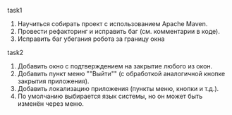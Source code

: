 task1
1. Научиться собирать проект с использованием Apache Maven.
2. Провести рефакторинг и исправить баг (см. комментарии в коде).
3. Исправить баг убегания робота за границу окна

task2
1. Добавить окно с подтверждением на закрытие любого из окон.
2. Добавить пункт меню ""Выйти"" (с обработкой аналогичной кнопке закрытия приложения).
3. Добавить локализацию приложения (пункты меню, кнопки и т.д.).
4. По умолчанию выбирается язык системы, но он может быть изменён через меню.
